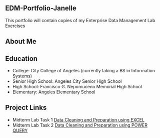 ## EDM-Portfolio-Janelle
This portfolio will contain copies of my Enterprise Data Management Lab Exercises
## About Me

## Education
- College: City College of Angeles (currently taking a BS in Information Systems)
- Senior High School: Angeles City Senior High School
- High School: Francisco G. Nepomuceno Memorial High School
- Elementary: Angeles Elementary School
## Project Links
- Midterm Lab Task 1 [Data Cleaning and Preparation using EXCEL](Midterm%20Task%201/README.md)
- Midterm Lab Task 2 [Data Cleaning and Preparation using POWER QUERY]()
